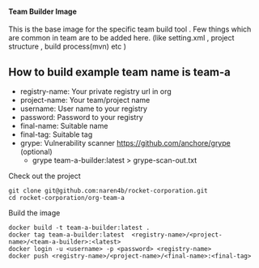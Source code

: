 #### Team Builder Image 
This is the base image for the specific team build tool . Few things which are common in team are to be added here. (like setting.xml , project structure , build process(mvn) etc )

## How to build example team name is team-a
- registry-name: Your private registry url in org  
- project-name: Your team/project name
- username: User name to your registry
- password: Password to your registry
- final-name: Suitable name 
- final-tag: Suitable tag
- grype: Vulnerability scanner https://github.com/anchore/grype (optional) 
  - grype team-a-builder:latest  > grype-scan-out.txt

Check out the project 
```
git clone git@github.com:naren4b/rocket-corporation.git 
cd rocket-corporation/org-team-a
```
Build the image 
```
docker build -t team-a-builder:latest .
docker tag team-a-builder:latest  <registry-name>/<project-name>/<team-a-builder>:<latest>
docker login -u <username> -p <password> <registry-name>
docker push <registry-name>/<project-name>/<final-name>:<final-tag>
```